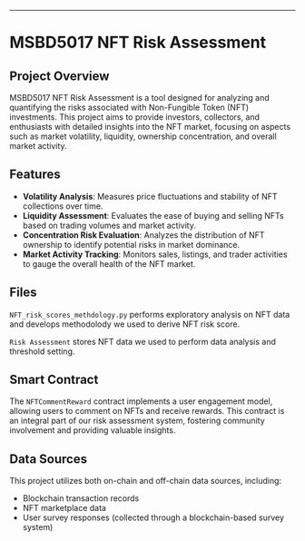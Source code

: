 
---

# MSBD5017 NFT Risk Assessment

## Project Overview
MSBD5017 NFT Risk Assessment is a tool designed for analyzing and quantifying the risks associated with Non-Fungible Token (NFT) investments. This project aims to provide investors, collectors, and enthusiasts with detailed insights into the NFT market, focusing on aspects such as market volatility, liquidity, ownership concentration, and overall market activity.

## Features
- **Volatility Analysis**: Measures price fluctuations and stability of NFT collections over time.
- **Liquidity Assessment**: Evaluates the ease of buying and selling NFTs based on trading volumes and market activity.
- **Concentration Risk Evaluation**: Analyzes the distribution of NFT ownership to identify potential risks in market dominance.
- **Market Activity Tracking**: Monitors sales, listings, and trader activities to gauge the overall health of the NFT market.


## Files

`NFT_risk_scores_methdology.py` performs exploratory analysis on NFT data and develops methodolody we used to derive NFT risk score.

`Risk Assessment` stores NFT data we used to perform data analysis and threshold setting.

## Smart Contract
The `NFTCommentReward` contract implements a user engagement model, allowing users to comment on NFTs and receive rewards. This contract is an integral part of our risk assessment system, fostering community involvement and providing valuable insights.

## Data Sources
This project utilizes both on-chain and off-chain data sources, including:
- Blockchain transaction records
- NFT marketplace data
- User survey responses (collected through a blockchain-based survey system)


